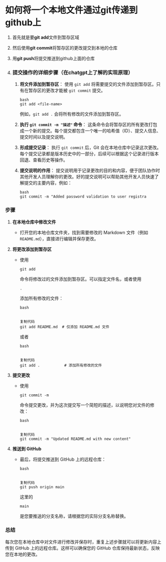 # 如何将一个本地文件通过git传递到github上

1. 首先就是要**git add**文件到暂存区域

2. 然后使用**git commit**将暂存区的更改提交到本地的仓库

3. 用**git push**将提交推送到github上面的仓库

4. ### 提交操作的详细步骤（在chatgpt上了解的实现原理）

	1. **将文件添加到暂存区**：
		使用 `git add` 将需要提交的文件添加到暂存区。只有在暂存区的更改才能被 `git commit` 提交。

		```
		bash
		git add <file-name>
		```

		例如，`git add .` 会将所有修改的文件添加到暂存区。

	2. **执行 `git commit -m "描述"` 命令**：
		这条命令会将暂存区的所有更改打包成一个新的提交。每个提交都包含一个唯一的哈希值（ID）、提交人信息、提交时间以及提交说明。

	3. **形成提交记录**：
		执行 `git commit` 后，Git 会在本地仓库中记录这次更改。每个提交记录都是版本历史中的一部分，后续可以根据这个记录进行版本回退、查看历史等操作。

	4. **提交说明的作用**：
		提交说明用于记录更改的目的和内容，便于团队协作时其他开发人员理解你的更改。好的提交说明可以帮助其他开发人员快速了解提交的主要内容，例如：

		```
		bash
		git commit -m "Added password validation to user registra
		```

### 步骤

1. **在本地仓库中修改文件**

	- 打开您的本地仓库文件夹，找到需要修改的 Markdown 文件（例如 `README.md`），直接进行编辑并保存更改。

2. **将更改添加到暂存区**

	- 使用 

		```
		git add
		```

		 命令将修改过的文件添加到暂存区。可以指定文件名，或者使用 

		```
		.
		```

		 添加所有修改的文件：

		```
		bash
		
		
		复制代码
		git add README.md  # 仅添加 README.md 文件
		```

		或者

		```
		bash
		
		
		复制代码
		git add .           # 添加所有修改的文件
		```

3. **提交更改**

	- 使用 

		```
		git commit -m
		```

		 命令提交更改，并为这次提交写一个简短的描述，以说明您对文件的修改：

		```
		bash
		
		
		复制代码
		git commit -m "Updated README.md with new content"
		```

4. **推送到 GitHub**

	- 最后，将提交推送到 GitHub 上的远程仓库：

		```
		bash
		
		
		复制代码
		git push origin main
		```

		这里的 

		```
		main
		```

		 是您要推送的分支名称，请根据您的实际分支名称替换。

### 总结

每次您在本地仓库中对文件进行修改并保存时，重复上述步骤就可以将更新内容上传到 GitHub 上的远程仓库。这样可以确保您的 GitHub 仓库保持最新状态，反映您在本地的更改。
